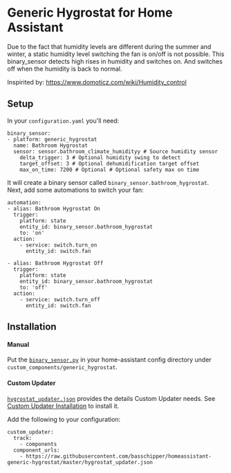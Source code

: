# Generic Hygrostat for Home Assistant

Due to the fact that humidity levels are different during the summer and winter, a static humidity level switching the fan is on/off is not possible. This binary_sensor detects high rises in humidity and switches on. And switches off when the humidity is back to normal.

Inspirited by:
https://www.domoticz.com/wiki/Humidity_control

## Setup
In your `configuration.yaml` you'll need:

```
binary_sensor:
- platform: generic_hygrostat
  name: Bathroom Hygrostat
  sensor: sensor.bathroom_climate_humidityy # Source humidity sensor
    delta_trigger: 3 # Optional humidity swing to detect
    target_offset: 3 # Optional dehumidification target offset
    max_on_time: 7200 # Optional # Optional safety max on time
```
It will create a binary sensor called `binary_sensor.bathroom_hygrostat`. 
Next, add some automations to switch your fan:

```
automation:
- alias: Bathroom Hygrostat On
  trigger:
    platform: state
    entity_id: binary_sensor.bathroom_hygrostat
    to: 'on'
  action:
    - service: switch.turn_on
      entity_id: switch.fan

- alias: Bathroom Hygrostat Off
  trigger:
    platform: state
    entity_id: binary_sensor.bathroom_hygrostat
    to: 'off'
  action:
    - service: switch.turn_off
      entity_id: switch.fan
```


## Installation
#### Manual
Put the [`binary_sensor.py`](generic_hygrostat/binary_sensor.py) in your home-assistant config directory under `custom_components/generic_hygrostat`.
#### Custom Updater
[`hygrostat_updater.json`](hygrostat_updater.json) provides the details Custom Updater needs. See [Custom Updater Installation](https://github.com/custom-components/custom_updater/wiki/Installation) to install it.

Add the following to your configuration:
```
custom_updater:
  track:
    - components
  component_urls:
    - https://raw.githubusercontent.com/basschipper/homeassistant-generic-hygrostat/master/hygrostat_updater.json

```